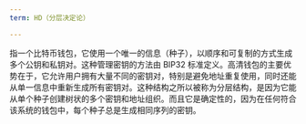 ```yaml
---
term: HD（分层决定论）

---
```

指一个比特币钱包，它使用一个唯一的信息（种子），以顺序和可复制的方式生成多个公钥和私钥对。这种管理密钥的方法由 BIP32 标准定义。高清钱包的主要优势在于，它允许用户拥有大量不同的密钥对，特别是避免地址重复使用，同时还能从单一信息中重新生成所有密钥对。这种结构之所以被称为分层结构，是因为它能从单个种子创建树状的多个密钥和地址组织。而且它是确定性的，因为在任何符合该系统的钱包中，每个种子总是生成相同序列的密钥。